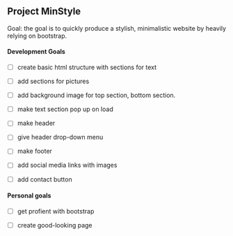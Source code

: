 ## Project MinStyle

Goal: the goal is to quickly produce a stylish, minimalistic website by heavily relying on bootstrap. 


#### Development Goals
* [ ] create basic html structure with sections for text
* [ ] add sections for pictures
* [ ] add background image for top section, bottom section.
* [ ] make text section pop up on load
* [ ] make header
* [ ] give header drop-down menu
* [ ] make footer
* [ ] add social media links with images
* [ ] add contact button






#### Personal goals
* [ ] get profient with bootstrap
* [ ] create good-looking page

